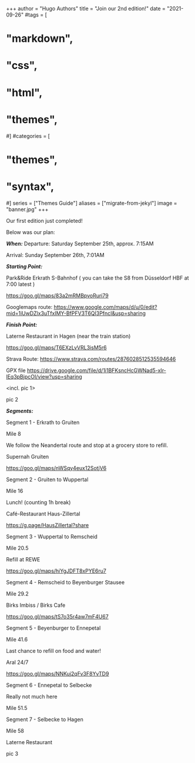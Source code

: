 +++
author = "Hugo Authors"
title = "Join our 2nd edition!"
date = "2021-09-26"
#tags = [
#    "markdown",
#    "css",
#    "html",
#    "themes",
#]
#categories = [
#    "themes",
#    "syntax",
#]
series = ["Themes Guide"]
aliases = ["migrate-from-jekyl"]
image = "banner.jpg"
+++

Our first edition just completed!

Below was our plan:

***When:***
Departure: Saturday September 25th, approx. 7:15AM 

Arrival: Sunday September 26th, 7:01AM


***Starting Point:***

Park&Ride Erkrath S-Bahnhof ( you can take the S8 from Düsseldorf HBF at 7:00 latest )

https://goo.gl/maps/83a2mRMBpvoRuri79

Googlemaps route: https://www.google.com/maps/d/u/0/edit?mid=1iUwDZlx3uTfxIMY-BfPFV3T6QI3PfncI&usp=sharing


***Finish Point:***

Laterne Restaurant in Hagen (near the train station)

https://goo.gl/maps/T6EXzLvVRL3isM5r6

Strava Route: https://www.strava.com/routes/2876028512535594646

GPX file https://drive.google.com/file/d/1i1BFKsncHcGWNad5-xIr-lEq3pBjpcOI/view?usp=sharing

<incl. pic 1>

pic 2

***Segments:***

Segment 1 - Erkrath to Gruiten 

Mile 8 

We follow the Neandertal route and stop at a grocery store to refill.

Supernah Gruiten

https://goo.gl/maps/nWSqy4eux12SotjV6


Segment 2 - Gruiten to Wuppertal

Mile 16

Lunch! (counting 1h break)

Café-Restaurant Haus-Zillertal

https://g.page/HausZillertal?share


Segment 3 - Wuppertal to Remscheid

Mile 20.5

Refill at REWE

https://goo.gl/maps/hiYgJDFT8xPYE6ru7


Segment 4 - Remscheid to Beyenburger Stausee

Mile 29.2

Birks Imbiss / Birks Cafe

https://goo.gl/maps/tS7o35r4aw7mF4U67


Segment 5 - Beyenburger to Ennepetal

Mile 41.6 

Last chance to refill on food and water!

Aral 24/7

https://goo.gl/maps/NNKuj2qFv3F8YvTD9


Segment 6 - Ennepetal to Selbecke

Really not much here

Mile 51.5


Segment 7 - Selbecke to Hagen

Mile 58 

Laterne Restaurant


pic 3



